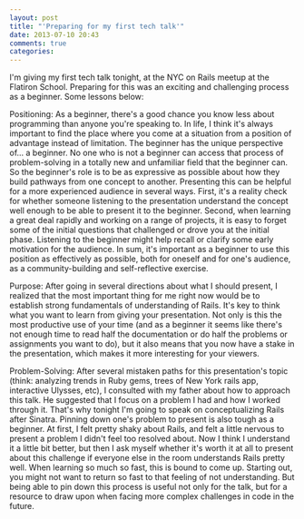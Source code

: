 ```yaml
---
layout: post
title: "'Preparing for my first tech talk'"
date: 2013-07-10 20:43
comments: true
categories: 
---
```


I'm giving my first tech talk tonight, at the NYC on Rails meetup at the Flatiron School. Preparing for this was an exciting and challenging process as a beginner. Some lessons below:

Positioning:
As a beginner, there's a good chance you know less about programming than anyone you're speaking to. In life, I think it's always important to find the place where you come at a situation from a position of advantage instead of limitation. The beginner has the unique perspective of... a beginner. No one who is not a beginner can access that process of problem-solving in a totally new and unfamiliar field that the beginner can. So the beginner's role is to be as expressive as possible about how they build pathways from one concept to another. Presenting this can be helpful for a more experienced audience in several ways. First, it's a reality check for whether someone listening to the presentation understand the concept well enough to be able to present it to the beginner. Second, when learning a great deal rapidly and working on a range of projects, it is easy to forget some of the initial questions that challenged or drove you at the initial phase. Listening to the beginner might help recall or clarify some early motivation for the audience. In sum, it's important as a beginner to use this position as effectively as possible, both for oneself and for one's audience, as a community-building and self-reflective exercise.

Purpose:
After going in several directions about what I should present, I realized that the most important thing for me right now would be to establish strong fundamentals of understanding of Rails. It's key to think what you want to learn from giving your presentation. Not only is this the most productive use of your time (and as a beginner it seems like there's not enough time to read half the documentation or do half the problems or assignments you want to do), but it also means that you now have a stake in the presentation, which makes it more interesting for your viewers.

Problem-Solving: 
After several mistaken paths for this presentation's topic (think: analyzing trends in Ruby gems, trees of New York rails app, interactive Ulysses, etc), I consulted with my father about how to approach this talk. He suggested that I focus on a problem I had and how I worked through it. That's why tonight I'm going to speak on conceptualizing Rails after Sinatra. Pinning down one's problem to present is also tough as a beginner. At first, I felt pretty shaky about Rails, and felt a little nervous to present a problem I didn't feel too resolved about. Now I think I understand it a little bit better, but then I ask myself whether it's worth it at all to present about this challenge if everyone else in the room understands Rails pretty well. When learning so much so fast, this is bound to come up. Starting out, you might not want to return so fast to that feeling of not understanding. But being able to pin down this process is useful not only for the talk, but for a resource to draw upon when facing more complex challenges in code in the future.